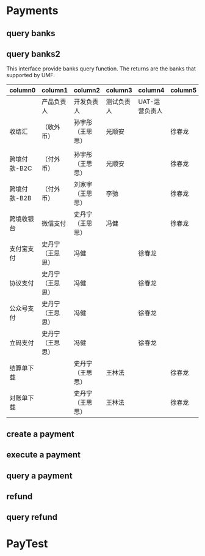 # Payments


## query banks


## query banks2
This interface provide banks query function. The returns are the banks that supported by UMF.

column0 | column1 | column2 | column3 | column4 | column5
------- | ------- | ------- | ------- | ------- | -------
 |  | 产品负责人 | 开发负责人 | 测试负责人 | UAT-运营负责人
收结汇 | （收外币） | 孙宇彤（王思思） | 光顺安 |  | 徐春龙
 |  |  |  |  | 
跨境付款-B2C | （付外币） | 孙宇彤（王思思） | 光顺安 |  | 徐春龙
跨境付款-B2B | （付外币） | 刘家宇（王思思） | 李驰 |  | 徐春龙
跨境收银台 | 微信支付 | 史丹宁（王思思） | 冯健 |  | 徐春龙
 | 支付宝支付 | 史丹宁（王思思） | 冯健 |  | 徐春龙
 | 协议支付 | 史丹宁（王思思） | 冯健 |  | 徐春龙
 | 公众号支付 | 史丹宁（王思思） | 冯健 |  | 徐春龙
 | 立码支付 | 史丹宁（王思思） | 冯健 |  | 徐春龙
结算单下载 |  | 史丹宁（王思思） | 王林法 |  | 徐春龙
对账单下载 |  | 史丹宁（王思思） | 王林法 |  | 徐春龙



## create a payment


## execute a payment



## query a payment



## refund



## query refund


# PayTest




